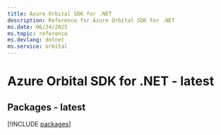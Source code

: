 ```yaml
---
title: Azure Orbital SDK for .NET
description: Reference for Azure Orbital SDK for .NET
ms.date: 06/24/2025
ms.topic: reference
ms.devlang: dotnet
ms.service: orbital
---
```

# Azure Orbital SDK for .NET - latest
## Packages - latest
[!INCLUDE [packages](orbital-index.md)]